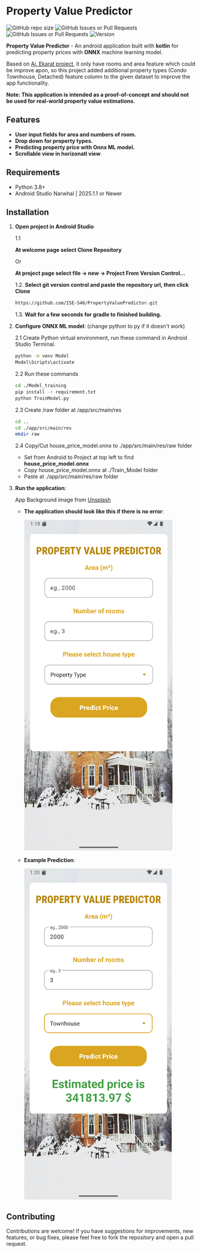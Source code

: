 # Property Value Predictor

![GitHub repo size](https://img.shields.io/github/repo-size/ISE-S46/PropertyValuePredictor?cacheSeconds=60)
![GitHub Issues or Pull Requests](https://img.shields.io/github/issues/ISE-S46/PropertyValuePredictor?cacheSeconds=60)
![GitHub Issues or Pull Requests](https://img.shields.io/github/issues-pr/ISE-S46/PropertyValuePredictor?cacheSeconds=60)
![Version](https://img.shields.io/badge/version-1.0-blue)

**Property Value Predictor** - An android application built with **kotlin** for predicting property prices with **ONNX** machine learning model.

Based on [Aj. Ekarat project](https://www.youtube.com/watch?v=Qh5076U4-7s&list=PLCY_u0_oBT6kzzfsWqK7_hkXV6dc7eBtz&index=2), it only have rooms and area feature which could be improve apon, so this project added additional property types (Condo Townhouse, Detached) feature column to the given dataset to improve the app functionality.

**Note: This application is intended as a proof-of-concept and should not be used for real-world property value estimations.**

## Features

- **User input fields for area and numbers of room.**
- **Drop down for property types.**
- **Predicting property price with Onnx ML model.**
- **Scrollable view in horizonatl view**

## Requirements

- Python 3.8+
- Android Studio Narwhal | 2025.1.1 or Newer

## Installation

1. **Open project in Android Studio**

    1.1
    
    **At welcome page select Clone Repository**

    Or

    **At project page select file -> new -> Project From Version Control...**
    
    1.2. **Select git version control and paste the repository url, then click Clone**
    ```bash
    https://github.com/ISE-S46/PropertyValuePredictor.git
    ```
    1.3. **Wait for a few seconds for gradle to finished building.**

2. **Configure ONNX ML model**: (change python to py if it doesn't work)

    2.1 Create Python virtual environment, run these command in Android Studio Terminal.
    ```bash
    python -m venv Model
    Model\Scripts\activate
    ```

    2.2 Run these commands
    ```bash
    cd ./Model_training
    pip install -r requirement.txt
    python TrainModel.py
    ```

    2.3 Create /raw folder at /app/src/main/res
    ```bash
    cd ..
    cd ./app/src/main/res
    mkdir raw
    ```

    2.4 Copy/Cut house_price_model.onnx to ./app/src/main/res/raw folder
    - Set from Android to Project at top left to find **house_price_model.onnx**
    - Copy house_price_model.onnx at ./Train_Model folder
    - Paste at ./app/src/main/res/raw folder

3. **Run the application**:

    App Background image from [Unsplash](https://unsplash.com/photos/orange-and-gray-concrete-house-surround-by-snow-Sv4btqhcYqw) 
    - **The application should look like this if there is no error**:

        ![App](/READMEimg/App.png)

    - **Example Prediction**:

        ![App](/READMEimg/AppSuccess.png)

## Contributing

Contributions are welcome! If you have suggestions for improvements, new features, or bug fixes, please feel free to fork the repository and open a pull request.
